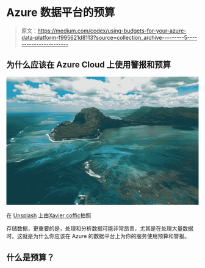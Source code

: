 # Azure 数据平台的预算

> 原文：<https://medium.com/codex/using-budgets-for-your-azure-data-platform-f995621d8113?source=collection_archive---------5----------------------->

## 为什么应该在 Azure Cloud 上使用警报和预算

![](img/c761248ec4d8d23469035acaefa7f40c.png)

在 [Unsplash](https://unsplash.com/s/photos/azure?utm_source=unsplash&utm_medium=referral&utm_content=creditCopyText) 上由[Xavier coffic](https://unsplash.com/@xaviercoiffic?utm_source=unsplash&utm_medium=referral&utm_content=creditCopyText)拍照

存储数据，更重要的是，处理和分析数据可能非常昂贵，尤其是在处理大量数据时。这就是为什么你应该在 Azure 的数据平台上为你的服务使用预算和警报。

## 什么是预算？